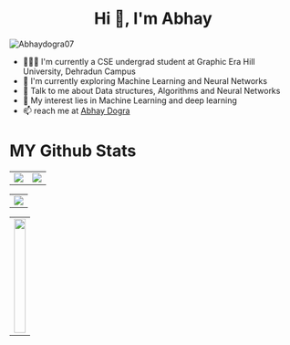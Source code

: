 <!--### Hi there 👋-->

<h1 align="center">Hi 👋, I'm Abhay</h1>

<p align="left"> <img src="https://komarev.com/ghpvc/?username=Abhaydogra07&label=Profile%20views&color=0e75b6&style=flat" alt="Abhaydogra07" /> </p>

- 👨🏽‍💻 I'm currently a CSE undergrad student at Graphic Era Hill University, Dehradun Campus
- 🌱 I'm currently exploring Machine Learning and Neural Networks
- 💬 Talk to me about Data structures, Algorithms and Neural Networks
- 👯 My interest lies in Machine Learning and deep learning
- 📫 reach me at <a href="mailto:abhaydogra2006@gmail.com">Abhay Dogra</a>


# MY Github Stats
<table align="center">
  <tr>
    <td>
      <img src="https://github-readme-stats.vercel.app/api?username=Abhaydogra07&theme=gotham&show_icons=true&hide_border=true&count_private=true"   />
    </td>
    <td>
      <img src="https://github-readme-streak-stats.herokuapp.com/?user=Abhaydogra07&theme=gotham&hide_border=true" />
    </td>
  </tr>
</table>

<table>
  <tr>
    <td>
      <img src="https://github-readme-activity-graph.vercel.app/graph?username=Abhaydogra07&theme=gotham&hide_border=true" />
    </td>
  </tr>
</table>

<table align="center">
  <tr>
    <td>
      <img src="https://github-readme-stats.vercel.app/api/top-langs/?username=Abhaydogra07&theme=gotham&show_icons=true&hide_border=true&layout=compact" width="100%" style="vertical-align:middle" width="250" height="200" />
    </td>
  </tr>
</table>
